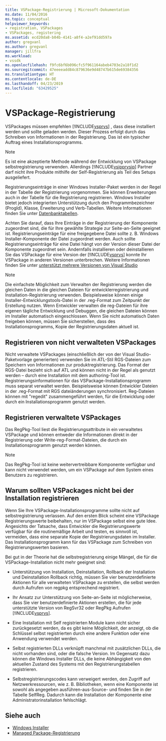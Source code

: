 ```yaml
---
title: VSPackage-Registrierung | Microsoft-Dokumentation
ms.date: 11/04/2016
ms.topic: conceptual
helpviewer_keywords:
- registration, VSPackages
- VSPackages, registering
ms.assetid: ecd20da8-b04b-4141-a8f4-a2ef91dd597a
author: gregvanl
ms.author: gregvanl
manager: jillfra
ms.workload:
- vssdk
ms.openlocfilehash: f9fc6bf6b096cfc5f961164abeb4703e2a18f1d2
ms.sourcegitcommit: 47eeeeadd84c879636e9d48747b615de69384356
ms.translationtype: HT
ms.contentlocale: de-DE
ms.lasthandoff: 04/23/2019
ms.locfileid: "63429525"
---
```

# <a name="vspackage-registration"></a>VSPackage-Registrierung
VSPackages müssen empfehlen [!INCLUDE[vsprvs](../../code-quality/includes/vsprvs_md.md)] , dass diese installiert werden und sollte geladen werden. Dieser Prozess erfolgt durch das Schreiben von Informationen in der Registrierung. Das ist ein typischer Auftrag eines Installationsprogramms.

> [!NOTE]
> Es ist eine akzeptierte Methode während der Entwicklung von VSPackage selbstregistrierung verwenden. Allerdings [!INCLUDE[vsipprvsip](../../extensibility/includes/vsipprvsip_md.md)] Partner darf nicht ihre Produkte mithilfe der Self-Registrierung als Teil des Setups ausgeliefert.

 Registrierungseinträge in einer Windows Installer-Paket werden in der Regel in der Tabelle der Registrierung vorgenommen. Sie können Erweiterungen auch in der Tabelle für die Registrierung registrieren. Windows Installer bietet jedoch integrierten Unterstützung durch den Programmbezeichner (ProgId), Klasse, Erweiterung und Verb-Tabellen. Weitere Informationen finden Sie unter [Datenbanktabellen](/windows/desktop/Msi/database-tables).

 Achten Sie darauf, dass Ihre Einträge in der Registrierung der Komponente zugeordnet sind, die für Ihre gewählte Strategie zur Seite-an-Seite geeignet ist. Registrierungseinträge für eine freigegebene Datei sollte z. B. Windows Installer-Komponente der Datei zugeordnet werden. Auch sollte Registrierungseinträge für eine Datei hängt von der Version dieser Datei der Komponente zugeordnet sein. Andernfalls installieren oder deinstallieren Sie das VSPackage für eine Version der [!INCLUDE[vsprvs](../../code-quality/includes/vsprvs_md.md)] konnte Ihr VSPackage in anderen Versionen unterbrechen. Weitere Informationen finden Sie unter [unterstützt mehrere Versionen von Visual Studio](../../extensibility/supporting-multiple-versions-of-visual-studio.md)

> [!NOTE]
> Die einfachste Möglichkeit zum Verwalten der Registrierung werden die gleichen Daten in die gleichen Dateien für entwicklerregistrierung und Installation-Registrierung verwenden. Beispielsweise können einige Installer-Entwicklungstools-Datei in der .reg-Format zum Zeitpunkt der Erstellung nutzen. Wenn Entwickler verwalten die reg-Dateien für ihre eigenen tägliche Entwicklung und Debuggen, die gleichen Dateien können im Installer automatisch eingeschlossen. Wenn Sie nicht automatisch Daten freigeben können, müssen Sie sicherstellen, dass des Installationsprogramms, Kopie der Registrierungsdaten aktuell ist.

## <a name="registering-unmanaged-vspackages"></a>Registrieren von nicht verwalteten VSPackages
 Nicht verwaltete VSPackages (einschließlich der von der Visual Studio-Paketvorlage generierten) verwenden Sie im ATL-Stil RGS-Dateien zum Speichern von Informationen zur produktregistrierung. Das Format der RGS-Datei bezieht sich auf ATL und können nicht in der Regel als genutzt werden – durch eine Installation mit dem authoring-Tool ist. Registrierungsinformationen für das VSPackage-Installationsprogramm muss separat verwaltet werden. Beispielsweise können Entwickler Dateien in der .reg-Format mit RGS dateiänderungen synchronisiert. Reg-Dateien können mit "regedit" zusammengeführt werden, für die Entwicklung oder durch ein Installationsprogramm genutzt werden.

## <a name="registering-managed-vspackages"></a>Registrieren verwaltete VSPackages
 Das RegPkg-Tool liest die Registrierungsattribute in ein verwaltetes VSPackage und können entweder die Informationen direkt in der Registrierung oder Write-reg-Format-Dateien, die durch ein Installationsprogramm genutzt werden können.

> [!NOTE]
> Das RegPkg-Tool ist keine weitervertreibbare Komponente verfügbar und kann nicht verwendet werden, um ein VSPackage auf dem System eines Benutzers zu registrieren.

## <a name="why-vspackages-should-not-self-register-at-install-time"></a>Warum sollten VSPackages nicht bei der Installation registrieren
 Wenn Sie Ihre VSPackage-Installationsprogramme sollte nicht auf selbstregistrierung verlassen. Auf den ersten Blick scheint eine VSPackage Registrierungswerte beibehalten, nur im VSPackage selbst eine gute Idee. Angesichts der Tatsache, dass Entwickler die Registrierungswerte verfügbar für die routinemäßige Arbeit und testen, es sinnvoll ist, vermeiden, dass eine separate Kopie der Registrierungsdaten im Installer. Das Installationsprogramm kann für das VSPackage zum Schreiben von Registrierungswerten basieren.

 Bei gut in der Theorie hat die selbstregistrierung einige Mängel, die für die VSPackage-Installation nicht mehr geeignet sind:

- Unterstützung von Installation, Deinstallation, Rollback der Installation und Deinstallation Rollback richtig, müssen Sie vier benutzerdefinierte Aktionen für alle verwalteten VSPackage zu erstellen, die selbst werden durch Aufrufen von regpkg entsprechend registriert.

- Ihr Ansatz zur Unterstützung von Seite-an-Seite ist möglicherweise, dass Sie vier benutzerdefinierte Aktionen erstellen, die für jede unterstützte Version von RegSvr32 oder RegPkg Aufrufen [!INCLUDE[vsprvs](../../code-quality/includes/vsprvs_md.md)].

- Eine Installation mit Self registrierten Module kann nicht sicher zurückgesetzt werden, da es gibt keine Möglichkeit, der anzeigt, ob die Schlüssel selbst registrierten durch eine andere Funktion oder eine Anwendung verwendet werden.

- Selbst registrierten DLLs verknüpft manchmal mit zusätzlichen DLLs, die nicht vorhanden sind, oder die falsche Version. Im Gegensatz dazu können die Windows Installer DLLs, die keine Abhängigkeit von den aktuellen Zustand des Systems mit den Registrierungstabellen registrieren.

- Selbstregistrierungscodes kann verweigert werden, den Zugriff auf Netzwerkressourcen, wie z. B. Bibliotheken, wenn eine Komponente ist sowohl als angegeben ausführen-aus-Source- und finden Sie in der Tabelle SelfReg. Dadurch kann die Installation der Komponente eine Administratorinstallation fehlschlägt.

## <a name="see-also"></a>Siehe auch
- [Windows Installer](/windows/desktop/Msi/windows-installer-portal)
- [Managed Package-Registrierung](https://msdn.microsoft.com/library/f69e0ea3-6a92-4639-8ca9-4c9c210e58a1)